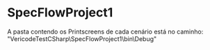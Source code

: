 # SpecFlowProject1
A pasta contendo os Printscreens de cada cenário está no caminho: "VericodeTestCSharp\SpecFlowProject1\bin\Debug"
